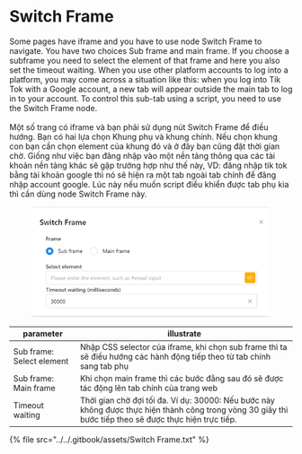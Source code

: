 # Switch Frame

&#x20;Some pages have iframe and you have to use node Switch Frame to navigate. You have two choices Sub frame and main frame. If you choose a subframe you need to select the element of that frame and here you also set the timeout waiting. When you use other platform accounts to log into a platform, you may come across a situation like this: when you log into Tik Tok with a Google account, a new tab will appear outside the main tab to log in to your account. To control this sub-tab using a script, you need to use the Switch Frame node.\
\
Một số trang có iframe và bạn phải sử dụng nút Switch Frame để điều hướng. Bạn có hai lựa chọn Khung phụ và khung chính. Nếu chọn khung con bạn cần chọn element  của khung đó và ở đây bạn cũng đặt thời gian chờ. Giống như việc bạn đăng nhập vào một nền tảng thông qua các tài khoản nền tảng khác sẽ gặp trường hợp như thế này, VD: đăng nhập tik tok bằng tài khoản google thì nó sẽ hiện ra một tab ngoài tab chính để đăng nhập account google. Lúc này nếu muốn script điều khiển được tab phụ kia thì cần dùng node Switch Frame này.



<figure><img src="../../.gitbook/assets/Switch Frame (1).png" alt=""><figcaption></figcaption></figure>



| parameter                 | illustrate                                                                                                                                              |
| ------------------------- | ------------------------------------------------------------------------------------------------------------------------------------------------------- |
| Sub frame: Select element | Nhập CSS selector của iframe, khi chọn sub frame thì ta sẽ điều hướng các hành động tiếp theo từ tab chính sang tab phụ                                 |
| Sub frame: Main frame     | Khi chọn main frame thì các bước đằng sau đó sẽ được tác động lên tab chính của trang web                                                               |
| Timeout waiting           | Thời gian chờ đợi tối đa. Ví dụ: 30000: Nếu bước này không được thực hiện thành công trong vòng 30 giây thì bước tiếp theo sẽ được thực hiện trực tiếp. |

{% file src="../../.gitbook/assets/Switch Frame.txt" %}
